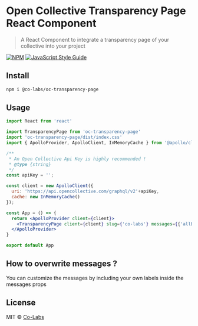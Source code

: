 # Open Collective Transparency Page React Component

> A React Component to integrate a transparency page of your collective into your project

[![NPM](https://img.shields.io/npm/v/@co-labs/oc-transparency-page.svg)](https://www.npmjs.com/package/@co-labs/oc-transparency-page) [![JavaScript Style Guide](https://img.shields.io/badge/code_style-standard-brightgreen.svg)](https://standardjs.com)

## Install

```bash
npm i @co-labs/oc-transparency-page
```

## Usage

```jsx
import React from 'react'

import TransparencyPage from 'oc-transparency-page'
import 'oc-transparency-page/dist/index.css'
import { ApolloProvider, ApolloClient, InMemoryCache } from '@apollo/client';

/**
 * An Open Collective Api Key is highly recommended !
 * @type {string}
 */
const apiKey = '';

const client = new ApolloClient({
  uri: 'https://api.opencollective.com/graphql/v2'+apiKey,
  cache: new InMemoryCache()
});

const App = () => {
  return <ApolloProvider client={client}>
    <TransparencyPage client={client} slug={'co-labs'} messages={{'allExpensesFrom' : 'Toutes les dépenses du {date}'}} />
  </ApolloProvider>
}

export default App
```

## How to overwrite messages ?

You can customize the messages by including your own labels inside the messages props

## License

MIT © [Co-Labs](https://github.com/co-labs)
